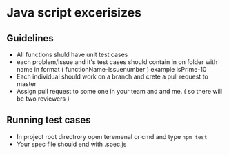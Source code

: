 # Java script excerisizes

## Guidelines

- All functions shuld have unit test cases
- each problem/issue and it's test cases should contain in on folder with name in format ( functionName-issuenumber )
  example isPrime-10
- Each individual should work on a branch and crete a pull request to master
- Assign pull request to some one in your team and and me.
  ( so there will be two reviewers )

## Running test cases

- In project root directrory open teremenal or cmd and type `npm test`
- Your spec file should end with .spec.js
